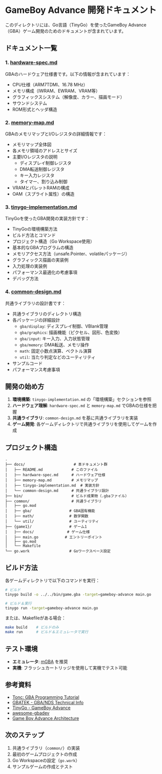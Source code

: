 # GameBoy Advance 開発ドキュメント

このディレクトリには、Go言語（TinyGo）を使ったGameBoy Advance（GBA）ゲーム開発のためのドキュメントが含まれています。

## ドキュメント一覧

### 1. [hardware-spec.md](./hardware-spec.md)
GBAのハードウェア仕様書です。以下の情報が含まれています：

- CPU仕様（ARM7TDMI、16.78 MHz）
- メモリ構成（IWRAM、EWRAM、VRAM等）
- グラフィックスシステム（解像度、カラー、描画モード）
- サウンドシステム
- ROM形式とヘッダ構造

### 2. [memory-map.md](./memory-map.md)
GBAのメモリマップとI/Oレジスタの詳細情報です：

- メモリマップ全体図
- 各メモリ領域のアドレスとサイズ
- 主要I/Oレジスタの説明
  - ディスプレイ制御レジスタ
  - DMA転送制御レジスタ
  - キー入力レジスタ
  - タイマー、割り込み制御
- VRAMとパレットRAMの構成
- OAM（スプライト属性）の構造

### 3. [tinygo-implementation.md](./tinygo-implementation.md)
TinyGoを使ったGBA開発の実装方針です：

- TinyGoの環境構築方法
- ビルド方法とコマンド
- プロジェクト構造（Go Workspace使用）
- 基本的なGBAプログラムの構造
- メモリアクセス方法（unsafe.Pointer、volatileパッケージ）
- グラフィックス描画の実装例
- 入力処理の実装例
- パフォーマンス最適化の考慮事項
- デバッグ方法

### 4. [common-design.md](./common-design.md)
共通ライブラリの設計書です：

- 共通ライブラリのディレクトリ構造
- 各パッケージの詳細設計
  - `gba/display`: ディスプレイ制御、VBlank管理
  - `gba/graphics`: 描画機能（ピクセル、図形、色変換）
  - `gba/input`: キー入力、入力状態管理
  - `gba/memory`: DMA転送、メモリ操作
  - `math`: 固定小数点演算、ベクトル演算
  - `util`: 当たり判定などのユーティリティ
- サンプルコード
- パフォーマンス考慮事項

## 開発の始め方

1. **環境構築**: `tinygo-implementation.md` の「環境構築」セクションを参照
2. **ハードウェア理解**: `hardware-spec.md` と `memory-map.md` でGBAの仕様を把握
3. **共通ライブラリ**: `common-design.md` を基に共通ライブラリを実装
4. **ゲーム開発**: 各ゲームディレクトリで共通ライブラリを使用してゲームを作成

## プロジェクト構造

```
.
├── docs/                      # 本ドキュメント群
│   ├── README.md             # このファイル
│   ├── hardware-spec.md      # ハードウェア仕様
│   ├── memory-map.md         # メモリマップ
│   ├── tinygo-implementation.md  # 実装方針
│   └── common-design.md      # 共通ライブラリ設計
├── bin/                      # ビルド成果物（.gbaファイル）
├── common/                   # 共通ライブラリ
│   ├── go.mod
│   ├── gba/                 # GBA固有機能
│   ├── math/                # 数学関数
│   └── util/                # ユーティリティ
├── {game1}/                 # ゲーム1
│   ├── docs/               # ゲーム仕様
│   ├── main.go            # エントリーポイント
│   ├── go.mod
│   └── Makefile
└── go.work                  # Goワークスペース設定
```

## ビルド方法

各ゲームディレクトリで以下のコマンドを実行：

```bash
# ビルド
tinygo build -o ../../bin/game.gba -target=gameboy-advance main.go

# ビルド＆実行
tinygo run -target=gameboy-advance main.go
```

または、Makefileがある場合：

```bash
make build    # ビルドのみ
make run      # ビルド＆エミュレータで実行
```

## テスト環境

- **エミュレータ**: [mGBA](https://mgba.io/) を推奨
- **実機**: フラッシュカートリッジを使用して実機でテスト可能

## 参考資料

- [Tonc: GBA Programming Tutorial](https://www.coranac.com/tonc/text/)
- [GBATEK - GBA/NDS Technical Info](http://problemkaputt.de/gbatek.htm)
- [TinyGo - GameBoy Advance](https://tinygo.org/docs/reference/microcontrollers/gameboy-advance/)
- [awesome-gbadev](https://github.com/gbadev-org/awesome-gbadev)
- [Game Boy Advance Architecture](https://www.copetti.org/writings/consoles/game-boy-advance/)

## 次のステップ

1. 共通ライブラリ（`common/`）の実装
2. 最初のゲームプロジェクトの作成
3. Go Workspaceの設定（`go.work`）
4. サンプルゲームの作成とテスト
